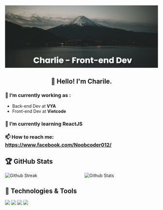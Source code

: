 ![Supporter09](https://github.com/Supporter09/Supporter09/blob/main/banner.png)
<h2 align="center">👋 Hello! I'm Charile.</h1>

### 🔭 I’m currently working as :
- Back-end Dev at **VYA**
- Front-end Dev at **Vietcode**
### 🌱 I’m currently learning ReactJS
### 📫 How to reach me: https://www.facebook.com/Noobcoder012/

<h2>🏆 GitHub Stats</h2>
<img src="https://github-readme-stats.vercel.app/api?username=Supporter09&show_icons=true&theme=tokyonight&hide_border=true" alt = "Github Stats" width="48%" align="right">
<img src="http://github-readme-streak-stats.herokuapp.com?user=Supporter09&theme=dark&hide_border=true" alt = "Github Streak" width="48%" >

## 🔧 Technologies & Tools
![](https://img.shields.io/badge/Editor-VS_Code-informational?style=flat&logo=visual-studio-code&logoColor=white&color=6aa6f8)
![](https://img.shields.io/badge/Code-Python-informational?style=flat&logo=python&logoColor=white&color=6aa6f8)
![](https://img.shields.io/badge/Code-JavaScript-informational?style=flat&logo=javascript&logoColor=white&color=6aa6f8)
![](https://img.shields.io/badge/Code-React-informational?style=flat&logo=react&logoColor=white&color=6aa6f8)



